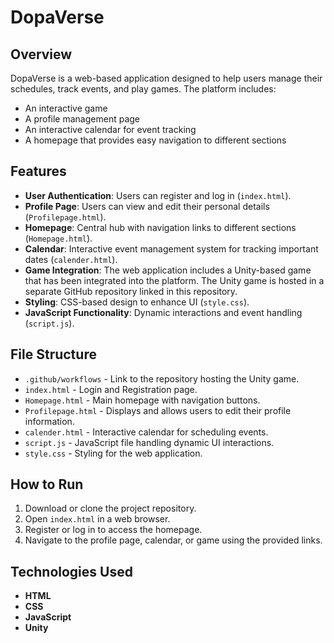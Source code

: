 # DopaVerse

## Overview
DopaVerse is a web-based application designed to help users manage their schedules, track events, and play games. The platform includes:
- An interactive game
- A profile management page
- An interactive calendar for event tracking
- A homepage that provides easy navigation to different sections

## Features
- **User Authentication**: Users can register and log in (`index.html`).
- **Profile Page**: Users can view and edit their personal details (`Profilepage.html`).
- **Homepage**: Central hub with navigation links to different sections (`Homepage.html`).
- **Calendar**: Interactive event management system for tracking important dates (`calender.html`).
- **Game Integration**: The web application includes a Unity-based game that has been integrated into the platform. The Unity game is hosted in a separate GitHub repository linked in this repository.
- **Styling**: CSS-based design to enhance UI (`style.css`).
- **JavaScript Functionality**: Dynamic interactions and event handling (`script.js`).

## File Structure
- `.github/workflows` - Link to the repository hosting the Unity game.
- `index.html` - Login and Registration page.
- `Homepage.html` - Main homepage with navigation buttons.
- `Profilepage.html` - Displays and allows users to edit their profile information.
- `calender.html` - Interactive calendar for scheduling events.
- `script.js` - JavaScript file handling dynamic UI interactions.
- `style.css` - Styling for the web application.

## How to Run
1. Download or clone the project repository.
2. Open `index.html` in a web browser.
3. Register or log in to access the homepage.
4. Navigate to the profile page, calendar, or game using the provided links.

## Technologies Used
- **HTML**
- **CSS**
- **JavaScript**
- **Unity**
  

